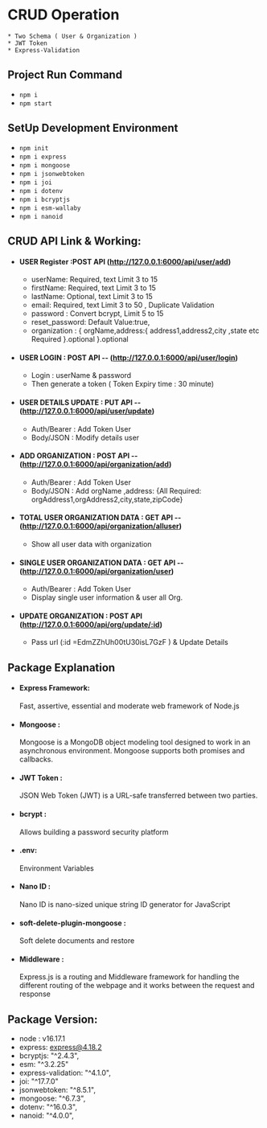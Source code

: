 # CRUD Operation 
    * Two Schema ( User & Organization )
    * JWT Token 
    * Express-Validation

## Project Run Command
* `npm i`
* `npm start`

## SetUp Development Environment
  * `npm init`
  * `npm i express`
  * `npm i mongoose`
  * `npm i jsonwebtoken`
  * `npm i joi`
  * `npm i dotenv`
  * `npm i bcryptjs`
  * `npm i esm-wallaby`
  * `npm i nanoid`


## CRUD API Link & Working:
  * #### USER Register :POST API  (http://127.0.0.1:6000/api/user/add)
    * userName: Required, text Limit 3 to 15
    * firstName: Required, text Limit 3 to 15 
    * lastName: Optional, text Limit 3 to 15
    * email: Required, text Limit 3 to 50 , Duplicate Validation
    * password : Convert bcrypt, Limit 5 to 15
    * reset_password: Default Value:true,
    * organization : { orgName,address:{ address1,address2,city ,state etc Required }.optional }.optional

  * #### USER LOGIN : POST API -- (http://127.0.0.1:6000/api/user/login)
    * Login : userName & password 
    * Then generate a token ( Token Expiry time : 30 minute)

  * #### USER DETAILS UPDATE : PUT API -- (http://127.0.0.1:6000/api/user/update)
    * Auth/Bearer : Add Token User
    * Body/JSON : Modify details user


  * #### ADD ORGANIZATION : POST API -- (http://127.0.0.1:6000/api/organization/add)
    * Auth/Bearer : Add Token User 
    * Body/JSON : Add orgName ,address: {All Required: orgAddress1,orgAddress2,city,state,zipCode}

  * #### TOTAL USER ORGANIZATION DATA : GET API -- (http://127.0.0.1:6000/api/organization/alluser)
    * Show all user data with organization 

  * #### SINGLE USER ORGANIZATION DATA : GET API -- (http://127.0.0.1:6000/api/organization/user)
    * Auth/Bearer : Add Token User 
    * Display single user information & user all Org.

  * #### UPDATE ORGANIZATION : POST API (http://127.0.0.1:6000/api/org/update/:id)
    * Pass url (:id =EdmZZhUh00tU30isL7GzF ) & Update Details


## Package Explanation
* ####  Express Framework:
  Fast, assertive, essential and moderate web framework of Node.js

* #### Mongoose :
  Mongoose is a MongoDB object modeling tool designed to work in an asynchronous environment. Mongoose supports both promises and callbacks.

* #### JWT Token :
  JSON Web Token (JWT) is a URL-safe  transferred between two parties.

* #### bcrypt : 
  Allows building a password security platform

* #### .env:
  Environment Variables

* #### Nano ID : 
  Nano ID is nano-sized unique string ID generator for JavaScript

* #### soft-delete-plugin-mongoose : 
  Soft delete documents and restore
  
* #### Middleware : 
  Express.js is a routing and Middleware framework for handling the different routing of the webpage and it works between the request and response
  
    
## Package Version:
 * node : v16.17.1
 * express: express@4.18.2
 * bcryptjs: "^2.4.3",
 * esm: "^3.2.25"
 * express-validation: "^4.1.0", 
 * joi: "^17.7.0"
 * jsonwebtoken: "^8.5.1",  
 * mongoose: "^6.7.3",
 * dotenv: "^16.0.3",
 * nanoid: "^4.0.0",







